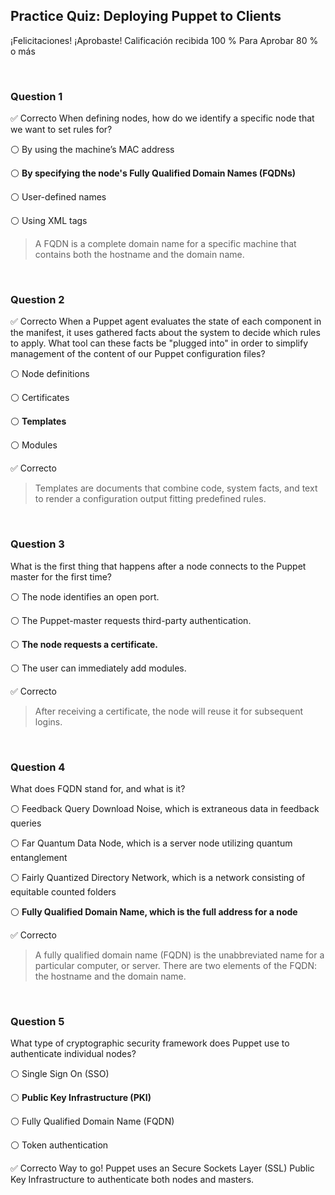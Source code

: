 ## Practice Quiz: Deploying Puppet to Clients
¡Felicitaciones! ¡Aprobaste!
Calificación recibida 100 %
Para Aprobar 80 % o más

<br>

### Question 1
✅ Correcto
When defining nodes, how do we identify a specific node that we want to set rules for?

⚪ By using the machine’s MAC address

⚪ **By specifying the node's Fully Qualified Domain Names (FQDNs)**

⚪ User-defined names

⚪ Using XML tags


> A FQDN is a complete domain name for a specific machine that contains both the hostname and the domain name.

<br>

### Question 2
✅ Correcto
When a Puppet agent evaluates the state of each component in the manifest, it uses gathered facts about the system to decide which rules to apply. What tool can these facts be "plugged into" in order to simplify management of the content of our Puppet configuration files?

⚪ Node definitions

⚪ Certificates

⚪ **Templates**

⚪ Modules

✅ Correcto
> Templates are documents that combine code, system facts, and text to render a configuration output fitting predefined rules.

<br>

### Question 3

What is the first thing that happens after a node connects to the Puppet master for the first time?

⚪ The node identifies an open port.

⚪ The Puppet-master requests third-party authentication.

⚪ **The node requests a certificate.**

⚪ The user can immediately add modules.

✅ Correcto
> After receiving a certificate, the node will reuse it for subsequent logins.

<br>

### Question 4

What does FQDN stand for, and what is it?

⚪ Feedback Query Download Noise, which is extraneous data in feedback queries

⚪ Far Quantum Data Node, which is a server node utilizing quantum entanglement

⚪ Fairly Quantized Directory Network, which is a network consisting of equitable counted folders

⚪ **Fully Qualified Domain Name, which is the full address for a node**

✅ Correcto
> A fully qualified domain name (FQDN) is the unabbreviated name for a particular computer, or server. There are two elements of the FQDN: the hostname and the domain name.

<br>

### Question 5

What type of cryptographic security framework does Puppet use to authenticate individual nodes?

⚪ Single Sign On (SSO)

⚪ **Public Key Infrastructure (PKI)**

⚪ Fully Qualified Domain Name (FQDN)

⚪ Token authentication

✅ Correcto
Way to go! Puppet uses an Secure Sockets Layer (SSL) Public Key Infrastructure to authenticate both nodes and masters.
